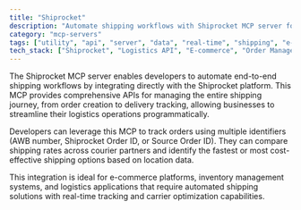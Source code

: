 ```yaml
---
title: "Shiprocket"
description: "Automate shipping workflows with Shiprocket MCP server for seamless integration with the Shiprocket ecosystem."
category: "mcp-servers"
tags: ["utility", "api", "server", "data", "real-time", "shipping", "e-commerce", "logistics", "automation"]
tech_stack: ["Shiprocket", "Logistics API", "E-commerce", "Order Management", "Shipping Integration", "Real-time Tracking", "Carrier Optimization"]
---
```


The Shiprocket MCP server enables developers to automate end-to-end shipping workflows by integrating directly with the Shiprocket platform. This MCP provides comprehensive APIs for managing the entire shipping journey, from order creation to delivery tracking, allowing businesses to streamline their logistics operations programmatically.

Developers can leverage this MCP to track orders using multiple identifiers (AWB number, Shiprocket Order ID, or Source Order ID). They can compare shipping rates across courier partners and identify the fastest or most cost-effective shipping options based on location data.

This integration is ideal for e-commerce platforms, inventory management systems, and logistics applications that require automated shipping solutions with real-time tracking and carrier optimization capabilities.